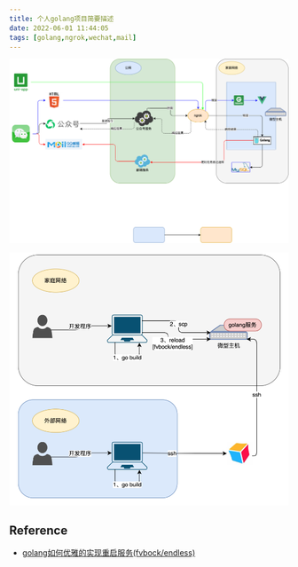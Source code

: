 ```yaml
---
title: 个人golang项目简要描述
date: 2022-06-01 11:44:05
tags: [golang,ngrok,wechat,mail]
---
```


![](20220601-个人golang项目简要描述/golang_project_3.png)

![](20220601-个人golang项目简要描述/golang_deploy_2.png)



## Reference
+ [golang如何优雅的实现重启服务(fvbock/endless)](https://zhuanlan.zhihu.com/p/272594212)